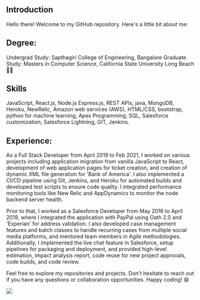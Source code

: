 
## Introduction
Hello there! Welcome to my GitHub repository. Here's a little bit about me:

## Degree:

Undergrad Study: Sapthagiri College of Engineering, Bangalore
Graduate Study: Masters in Computer Science, California State University Long Beach 🏄‍♀️

## Skills
JavaScript, React.js, Node.js Express.js, REST APIs, java, MongoDB, Heroku, NewRelic, Amazon web services (AWS), HTML/CSS, bootstrap, python for machine learning, Apex Programming, SQL, Salesforce customization, Salesforce Lightning, GIT, Jenkins.

## Experience:

As a Full Stack Developer from April 2019 to Feb 2021, I worked on various projects including application migration from vanilla JavaScript to React, development of web application pages for ticket creation, and creation of dynamic XML file generation for 'Bank of America'. I also implemented a CI/CD pipeline using Git, Jenkins, and Heroku for automated builds and developed test scripts to ensure code quality. I integrated performance monitoring tools like New Relic and AppDynamics to monitor the node backend server health.

Prior to that, I worked as a Salesforce Developer from May 2016 to April 2019, where I integrated the application with PayPal using Oath 2.0 and 'Experian' for address validation. I also developed case management features and batch classes to handle recurring cases from multiple social media platforms, and mentored team members in Agile methodologies. Additionally, I implemented the live chat feature in Salesforce, setup pipelines for packaging and deployment, and provided high-level estimation, impact analysis report, code reuse for new project approvals, code builds, and code review.

Feel free to explore my repositories and projects. Don't hesitate to reach out if you have any questions or collaboration opportunities. Happy coding! 😄

<!-- - 🔗 Used 
  ![](https://github-readme-streak-stats.herokuapp.com/?user=AkshathaHebba) -->

![](https://komarev.com/ghpvc/?username=AkshathaHebba)

